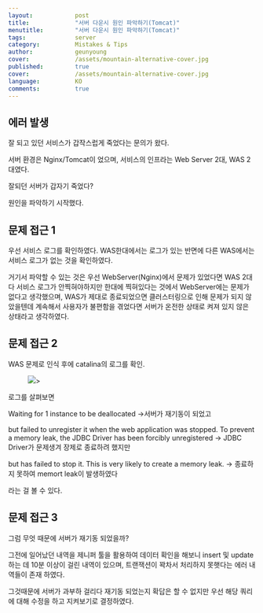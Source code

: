```yaml
---
layout:            post
title:             "서버 다운시 원인 파악하기(Tomcat)"
menutitle:         "서버 다운시 원인 파악하기(Tomcat)"
tags:              server
category:          Mistakes & Tips
author:            geunyoung
cover:             /assets/mountain-alternative-cover.jpg
published:         true
cover:             /assets/mountain-alternative-cover.jpg
language:          KO
comments:          true
---
```


## 에러 발생

잘 되고 있던 서비스가 갑작스럽게 죽었다는 문의가 왔다.

서버 환경은 Nginx/Tomcat이 었으며,
서비스의 인프라는 Web Server 2대, WAS 2대였다.

잘되던 서버가 갑자기 죽었다?

원인을 파악하기 시작했다.


## 문제 접근 1

우선 서비스 로그를 확인하였다. WAS한대에서는 로그가 있는 반면에 다른 WAS에서는 서비스 로그가 없는 것을 확인하였다.

거기서 파악할 수 있는 것은 우선 WebServer(Nginx)에서 문제가 있었다면 WAS 2대 다 서비스 로그가 안찍혀야하지만 한대에 찍혀있다는 것에서 WebServer에는 문제가 없다고 생각했으며, WAS가 제대로 종료되었으면 클러스터링으로 인해 문제가 되지 않았을텐데 계속해서 사용자가 불편함을 겪었다면 서버가 온전한 상태로 켜져 있지 않은 상태라고 생각하였다.


## 문제 접근 2

WAS 문제로 인식 후에 catalina의 로그를 확인.

<aside>
<figure>
<img src="{{ "/media/img/Mistakes/server_error01.png" | absolute_url }}" />>
</figure>
</aside>

로그를  살펴보면

Waiting for 1 instance to be deallocated ->서버가 재기동이 되었고

but failed to unregister it when the web application was stopped. To prevent a memory leak, the JDBC Driver has been forcibly unregistered -> JDBC Driver가 문제생겨 장제로 종료하려 했지만

but has failed to stop it. This is very likely to create a memory leak. -> 종료하지 못하여 memort leak이 발생하였다

라는 걸 볼 수 있다.

## 문제 접근 3

그럼 무엇 때문에 서버가 재기동 되었을까?

그전에 일어났던 내역을 제니퍼 툴을 활용하여 데이터 확인을 해보니 insert 및 update하는 데 10분 이상이  걸린 내역이 있으며, 트랜잭션이 꽉차서 처리하지 못햇다는 에러 내역들이 존재 하였다.

그것때문에 서버가 과부하 걸리다 재기동 되었는지 확답은 할 수 없지만 우선 해당 쿼리에 대해 수정을 하고 지켜보기로 결정하였다.
